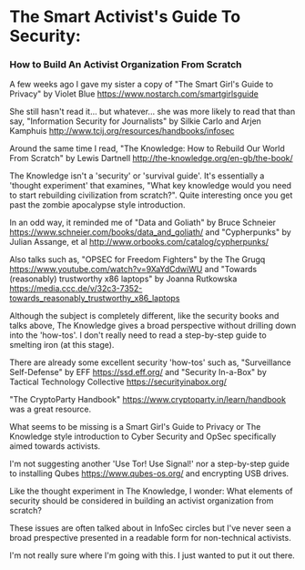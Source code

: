 # The Smart Activist's Guide To Security:
### How to Build An Activist Organization From Scratch
A few weeks ago I gave my sister a copy of "The Smart Girl's Guide to Privacy" by Violet Blue https://www.nostarch.com/smartgirlsguide

She still hasn't read it... but whatever... she was more likely to read that than say, "Information Security for Journalists" by Silkie Carlo and Arjen Kamphuis http://www.tcij.org/resources/handbooks/infosec

Around the same time I read, "The Knowledge: How to Rebuild Our World From Scratch" by Lewis Dartnell http://the-knowledge.org/en-gb/the-book/

The Knowledge isn't a 'security' or 'survival guide'. It's essentially a 'thought experiment' that examines, "What key knowledge would you need to start rebuilding civilization from scratch?". Quite interesting once you get past the zombie apocalypse style introduction.

In an odd way, it reminded me of "Data and Goliath" by Bruce Schneier https://www.schneier.com/books/data_and_goliath/ and "Cypherpunks" by Julian Assange, et al http://www.orbooks.com/catalog/cypherpunks/

Also talks such as, "OPSEC for Freedom Fighters" by the The Grugq https://www.youtube.com/watch?v=9XaYdCdwiWU and "Towards (reasonably) trustworthy x86 laptops" by Joanna Rutkowska https://media.ccc.de/v/32c3-7352-towards_reasonably_trustworthy_x86_laptops

Although the subject is completely different, like the security books and talks above, The Knowledge gives a broad perspective without drilling down into the 'how-tos'. I don't really need to read a step-by-step guide to smelting iron (at this stage).

There are already some excellent security 'how-tos' such as, "Surveillance Self-Defense" by EFF https://ssd.eff.org/ and "Security In-a-Box" by Tactical Technology Collective https://securityinabox.org/

"The CryptoParty Handbook" https://www.cryptoparty.in/learn/handbook was a great resource.

What seems to be missing is a Smart Girl's Guide to Privacy or The Knowledge style introduction to Cyber Security and OpSec specifically aimed towards activists.

I'm not suggesting another 'Use Tor! Use Signal!' nor a step-by-step guide to installing Qubes https://www.qubes-os.org/ and encrypting USB drives.

Like the thought experiment in The Knowledge, I wonder: What elements of security should be considered in building an activist organization from scratch?

These issues are often talked about in InfoSec circles but I've never seen a broad prespective presented in a readable form for non-technical activists.

I'm not really sure where I'm going with this. I just wanted to put it out there.
